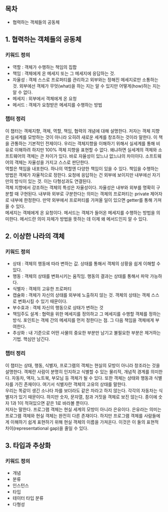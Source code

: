 ## 목차
- 협력하는 객체들의 공동체

## 1. 협력하는 객체들의 공동체
### 키워드 정의
- 역할 : 객체가 수행하는 책임의 집합
- 책임 : 객체에게 온 메세지 또는 그 메세지에 응답하는 것.
- 자율성 : 객체 스스로 프로퍼티를 관리하고 외부와는 정해진 메세지로만 소통하는 것. 외부에선 객체가 무엇(what)을 하는 지는 알 수 있지만 어떻게(how)하는 지는 알 수 없다.
- 메세지 : 외부에서 객체에게 온 요청
- 메서드 : 객체가 요청받은 메세지를 수행하는 방법

### 챕터 정리
이 챕터는 객체지향, 객체, 역할, 책임, 협력의 개념에 대해 설명한다. 저자는 객체 지향은 실세계를 모방하는 것이 아니라 오히려 새로운 세계를 창조하는 것이라 말한다. 이 책을 관통하는 기본적인 전제이다. 우리는 객체지향을 이해하기 위해서 실세계를 통해 비유로 이해하려 하지만 100% 객체 지향을 표현할 수 없다. 왜냐하면 실세계의 객체와 소프트웨어의 객체는 큰 차이가 있다. 바로 자율성이 있느냐 없느냐의 차이이다. 소프트웨어의 객체는 자율성을 가지고 스스로 판단한다.<br>
역할은 책임을 내포한다. 하나의 역할엔 다양한 책임이 있을 수 있다. 책임을 수행하는 방법은 객체가 자율적으로 정한다. 요청에 응답하는 건 외부에 보이지만 내부에선 자기 만의 방식이 있는 것. 이는 다형성과도 연결된다.<br>
객체 지향에서 강조하는 객체의 특성은 자율성이다. 자율성은 내부와 외부를 명확히 구분할 때 구현된다. 내부와 외부로 구분한다는 의미는 객체의 프로퍼티는 private 제어자로 내부에 한정한다. 만약 외부에서 프로퍼티를 가져올 일이 있으면 getter를 통해 가져올 수 있다.<br>
메세지는 객체에게 온 요청이다. 메서드는 객체가 들어온 메세지를 수행하는 방법을 의미한다. 메서드란 의미 자체가 방법을 뜻하는 데 이제 왜 메서드인지 알 수 있다.

## 2. 이상한 나라의 객체
### 키워드 정의
- 상태 : 객체의 행동에 따라 변하는 값. 상태를 통해서 객체의 상황을 쉽게 이해할 수 있다.
- 행동 : 객체의 상태를 변화시키는 움직임. 행동의 결과는 상태를 통해서 파악 가능하다.
- 식별자 : 객체의 고유한 프로퍼티
- 캡슐화 : 객체가 자신의 상태를 외부에 노출하지 않는 것. 객체의 상태는 객체 스스로 변화시킬 수 있기 때문이다.
- 부수효과 : 객체 자신의 행동으로 상태가 변하는 것
- 책임주도 설계 : 협력을 위한 메세지를 정의하고 그 메세지를 수행할 객체를 정하는 방식. 포인트는 객체 간의 메세지를 먼저 정한다는 점. 그 다음 책임을 객체에게 부여한다.
- 추상화 : 내 기준으로 어떤 사물의 중요한 부분만 남기고 불필요한 부분은 제거하는 기법. 핵심만 남긴다.

### 챕터 정리
이 챕터는 상태, 행동, 식별자, 프로그램의 객체는 현실의 모방이 아니라 창조라는 것을 설명한다. 객체란 사람이 분명히 인지하고 식별할 수 있는 물리적, 개념적 경계를 의미한다. 자동차, 액자, 노트북, 부모님 등 객체가 될 수 있다. 또한 객체는 상태와 행동과 식별자를 가진 존재이다. 여기서 식별자란 객체의 고유의 상태를 말한다.<br>
우리는 똑같이 생긴 소나타 차를 보더라도 같은 차라고 하지 않는다. 각각의 자동차는 식별자가 있기 때문이다. 하지만 숫자, 문자열, 참과 거짓을 객체로 보진 않는다. 종이에 숫자 1과 1이 적혀있으면 같은 1로 바라볼 뿐이다.<br>
저자는 말한다. 프로그램 객체는 현실 세계의 모방이 아니라 은유이다. 은유라는 의미는 프로그램 객체와 현실 객체는 완전히 다른 존재이다. 하지만 프로그램 객체를 사람들에게 이해하기 쉽게 표현하기 위해 현실 객체의 이름을 가져온다. 이것은 이 둘의 표현적 차이(representational gap)을 줄일 수 있다.

## 3. 타입과 추상화
### 키워드 정의
- 개념
- 분류
- 인스턴스
- 타입
- 테이터 타입 분류
- 다형성